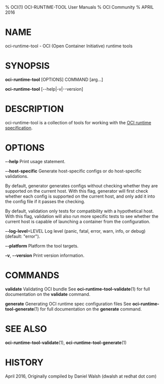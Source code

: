 % OCI(1) OCI-RUNTIME-TOOL User Manuals
% OCI Community
% APRIL 2016
# NAME
oci-runtime-tool \- OCI (Open Container Initiative) runtime tools

# SYNOPSIS
**oci-runtime-tool** [OPTIONS] COMMAND [arg...]

**oci-runtime-tool** [--help|-v|--version]

# DESCRIPTION
oci-runtime-tool is a collection of tools for working with the [OCI runtime specification](https://github.com/opencontainers/runtime-spec).


# OPTIONS
**--help**
  Print usage statement.

**--host-specific**
  Generate host-specific configs or do host-specific validations.

  By default, generator generates configs without checking whether they are
  supported on the current host. With this flag, generator will first check
  whether each config is supported on the current host, and only add it into
  the config file if it passes the checking.

  By default, validation only tests for compatibility with a hypothetical host.
  With this flag, validation will also run more specific tests to see whether
  the current host is capable of launching a container from the configuration.

**--log-level**=LEVEL
  Log level (panic, fatal, error, warn, info, or debug) (default: "error").

**--platform**
  Platform the tool targets.

**-v**, **--version**
  Print version information.

# COMMANDS
**validate**
  Validating OCI bundle
  See **oci-runtime-tool-validate**(1) for full documentation on the **validate** command.

**generate**
  Generating OCI runtime spec configuration files
  See **oci-runtime-tool-generate**(1) for full documentation on the **generate** command.

# SEE ALSO
**oci-runtime-tool-validate**(1), **oci-runtime-tool-generate**(1)

# HISTORY
April 2016, Originally compiled by Daniel Walsh (dwalsh at redhat dot com)
